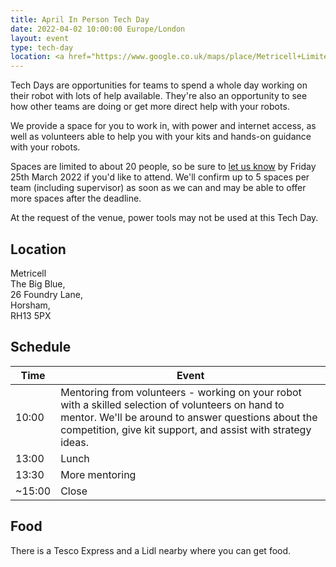```yaml
---
title: April In Person Tech Day
date: 2022-04-02 10:00:00 Europe/London
layout: event
type: tech-day
location: <a href="https://www.google.co.uk/maps/place/Metricell+Limited/@51.0722759,-0.3165972,17z/data=!3m1!4b1!4m5!3m4!1s0x4875ea527109425b:0xd6eab9172197b909!8m2!3d51.0722547!4d-0.3142888">Metricell, Horsham</a>
---
```


Tech Days are opportunities for teams to spend a whole day working on their
robot with lots of help available. They're also an opportunity to see how other
teams are doing or get more direct help with your robots.

We provide a space for you to work in, with power and internet access, as well
as volunteers able to help you with your kits and hands-on guidance with your
robots.

Spaces are limited to about 20 people, so be sure to [let us know][signup] by
Friday 25th March 2022 if you'd like to attend. We'll confirm up to 5 spaces per
team (including supervisor) as soon as we can and may be able to offer more
spaces after the deadline.

At the request of the venue, power tools may not be used at this Tech Day.

## Location

Metricell  
The Big Blue,  
26 Foundry Lane,  
Horsham,  
RH13 5PX

## Schedule

| Time | Event |
|------|-------|
| 10:00 | Mentoring from volunteers - working on your robot with a skilled selection of volunteers on hand to mentor. We'll be around to answer questions about the competition, give kit support, and assist with strategy ideas.
| 13:00 | Lunch
| 13:30 | More mentoring
| ~15:00 | Close

## Food

There is a Tesco Express and a Lidl nearby where you can get food.

[signup]: https://forms.gle/YfQXeC2YVZZJdTm2A
